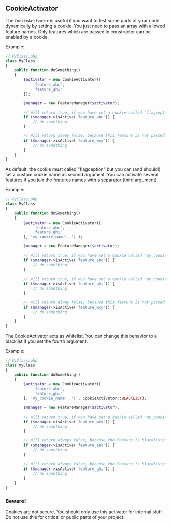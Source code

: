 CookieActivator
-------------------------
The `CookieActivator` is useful if you want to test some parts of your code dynamically by setting a cookie. 
You just need to pass an array with allowed feature names. Only features which are passed in constructor can be enabled
by a cookie. 

Example:

```php
// MyClass.php
class MyClass
{
    public function doSomething()
    {
        $activator = new CookieActivator([
            'feature_abc',
            'feature_ghi'
        ]);

        $manager = new FeatureManager($activator);

        // Will return true, if you have set a cookie called "flagception" with value "feature_abc")
        if ($manager->isActive('feature_abc')) {
            // do something
        }

        // Will return alway false, because this feature is not passed to cookie activator
        if ($manager->isActive('feature_wxy')) {
            // do something
        }
    }
}
```

As default, the cookie must called "flagception" but you can (and should!) set a custom cookie name as second argument.
You can activate several features if you join the features names with a separator (third argument).

Example:

 ```php
 // MyClass.php
 class MyClass
 {
     public function doSomething()
     {
         $activator = new CookieActivator([
             'feature_abc',
             'feature_ghi'
         ], 'my_cookie_name', '|');
 
         $manager = new FeatureManager($activator);
 
         // Will return true, if you have set a cookie called "my_cookie_name" with value "feature_abc|feature_ghi")
         if ($manager->isActive('feature_abc')) {
             // do something
         }
         
         // Will return true, if you have set a cookie called "my_cookie_name" with value "feature_abc|feature_ghi")
         if ($manager->isActive('feature_ghi')) {
             // do something
         }
 
         // Will return alway false, because this feature is not passed to cookie activator
         if ($manager->isActive('feature_wxy')) {
             // do something
         }
     }
 }
 ```
 
The CookieActivator acts as whitelist. You can change this behavior to a blacklist if you set the fourth argument.
 
 Example:
 
  ```php
  // MyClass.php
  class MyClass
  {
      public function doSomething()
      {
          $activator = new CookieActivator([
              'feature_abc',
              'feature_ghi'
          ], 'my_cookie_name', '|', CookieActivator::BLACKLIST);
  
          $manager = new FeatureManager($activator);
          
          // Will return true, if you have set a cookie called "my_cookie_name" with value "feature_wxy|feature_ghi")
          if ($manager->isActive('feature_wxy')) {
              // do something
          }
  
          // Will return always false, because the feature is blacklisted
          if ($manager->isActive('feature_abc')) {
              // do something
          }
          
          // Will return always false, because the feature is blacklisted
          if ($manager->isActive('feature_ghi')) {
              // do something
          }
      }
  }
  ```
 
 ### Beware!
 Cookies are not secure. You should only use this activator for internal stuff. Do not use this for critical or public parts
 of your project.